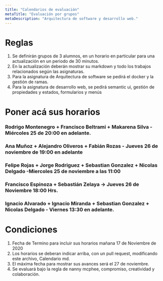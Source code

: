 ```yaml
---
title: "Calendarios de evaluación"
metaTitle: "Evaluación por grupos"
metaDescription: "Arquitectura de software y desarrollo web."
---
```


# Reglas

1. Se definirán grupos de 3 alumnos, en un horario en particular para una actualización en un periodo de 30 minutos.
2. En la actualización deberán mostrar su markdown y todo los trabajos relacionados según las asignaturas.
3. Para la asignatura de Arquitectura de software se pedirá el docker y la gestión de ramas.
4. Para la asignatura de desarrollo web, se pedirá semantic ui, gestión de propiedades y estados, formularios y menús


# Poner acá sus horarios

### Rodrigo Montenegro + Francisco Beltrami + Makarena Silva - Miércoles 25 de 20:00 en adelante. 
### Ana Muñoz + Alejandro Oliveros + Fabián Rozas - Jueves 26 de noviembre de 19:00 en adelante

### Felipe Rojas + Jorge Rodriguez + Sebastian Gonzalez + Nicolas Delgado  -Miercoles 25 de noviembre a las 11:00

### Francisco Espinoza + Sebastián Zelaya -> Jueves 26 de Noviembre 18:00 Hrs.

### Ignacio Alvarado + Ignacio Miranda + Sebastian Gonzalez + Nicolas Delgado - Viernes 13:30 en adelante.
# Condiciones


1. Fecha de Termino para incluir sus horarios mañana 17 de Noviembre de 2020
2. Los horarios se deberan indicar arriba, con un pull request, modificando este archivo, Calendario md.
3. El máxima fecha para mostrar sus avances será el 27 de noviembre.
4. Se evaluará bajo la regla de nanny mcphee, compromiso, creatividad y colaboración.



